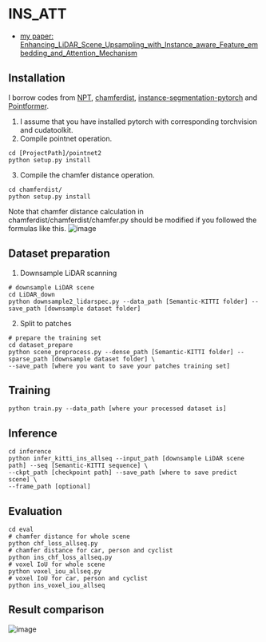 # INS_ATT
- [my paper: Enhancing_LiDAR_Scene_Upsampling_with_Instance_aware_Feature_embedding_and_Attention_Mechanism](https://drive.google.com/file/d/1mbzbklIiPpAH9ou-uSGQ-ZHn1ddJrMlL/view?usp=sharing)
## Installation
I borrow codes from [NPT](https://github.com/WanquanF/NeuralPoints), [chamferdist](https://github.com/krrish94/chamferdist), [instance-segmentation-pytorch](https://github.com/Wizaron/instance-segmentation-pytorch) and [Pointformer](https://github.com/Vladimir2506/Pointformer).
1. I assume that you have installed pytorch with corresponding torchvision and cudatoolkit.
2. Compile pointnet operation.
~~~
cd [ProjectPath]/pointnet2
python setup.py install
~~~
3. Compile the chamfer distance operation.
~~~
cd chamferdist/
python setup.py install
~~~
Note that chamfer distance calculation in chamferdist/chamferdist/chamfer.py should be modified if you followed the formulas like this.
![image](https://github.com/willy8898/INS_ATT/assets/62001022/a09e52a3-e8cd-4ffc-9b3a-2758542cdb9d)

## Dataset preparation
1. Downsample LiDAR scanning
~~~
# downsample LiDAR scene
cd LiDAR_down
python downsample2_lidarspec.py --data_path [Semantic-KITTI folder] --save_path [downsample dataset folder]
~~~
2. Split to patches
~~~
# prepare the training set
cd dataset_prepare
python scene_preprocess.py --dense_path [Semantic-KITTI folder] --sparse_path [downsample dataset folder] \
--save_path [where you want to save your patches training set]
~~~

## Training
~~~
python train.py --data_path [where your processed dataset is]
~~~

## Inference
~~~
cd inference
python infer_kitti_ins_allseq --input_path [downsample LiDAR scene path] --seq [Semantic-KITTI sequence] \
--ckpt_path [checkpoint path] --save_path [where to save predict scene] \
--frame_path [optional]
~~~

## Evaluation
~~~
cd eval
# chamfer distance for whole scene
python chf_loss_allseq.py
# chamfer distance for car, person and cyclist
python ins_chf_loss_allseq.py
# voxel IoU for whole scene
python voxel_iou_allseq.py
# voxel IoU for car, person and cyclist
python ins_voxel_iou_allseq
~~~

## Result comparison
![image](https://github.com/willy8898/INS_ATT/assets/62001022/bda9296e-749b-492f-bc7f-966f7b1bef97)








